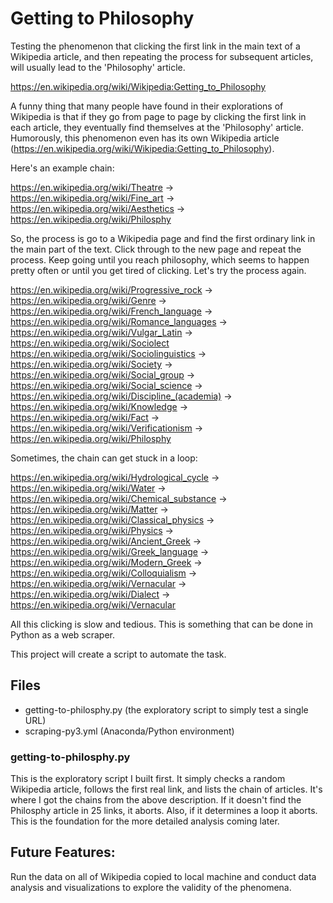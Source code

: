 # Getting to Philosophy
Testing the phenomenon that clicking the first link in the main text of a Wikipedia article, and then repeating the process for subsequent articles, will usually lead to the 'Philosophy' article.

https://en.wikipedia.org/wiki/Wikipedia:Getting_to_Philosophy

A funny thing that many people have found in their explorations of Wikipedia is that if they go from page to page by clicking the first link in each article, they eventually find themselves at the 'Philosophy' article. Humorously, this phenomenon even has its own Wikipedia article (https://en.wikipedia.org/wiki/Wikipedia:Getting_to_Philosophy).

Here's an example chain:

https://en.wikipedia.org/wiki/Theatre ->
https://en.wikipedia.org/wiki/Fine_art -> 
https://en.wikipedia.org/wiki/Aesthetics -> 
https://en.wikipedia.org/wiki/Philosphy

So, the process is go to a Wikipedia page and find the first ordinary link in the main part of the text. Click through to the new page and repeat the process. Keep going until you reach philosophy, which seems to happen pretty often or until you get tired of clicking. Let's try the process again.

https://en.wikipedia.org/wiki/Progressive_rock ->
https://en.wikipedia.org/wiki/Genre ->
https://en.wikipedia.org/wiki/French_language ->
https://en.wikipedia.org/wiki/Romance_languages ->
https://en.wikipedia.org/wiki/Vulgar_Latin ->
https://en.wikipedia.org/wiki/Sociolect
https://en.wikipedia.org/wiki/Sociolinguistics ->
https://en.wikipedia.org/wiki/Society ->
https://en.wikipedia.org/wiki/Social_group ->
https://en.wikipedia.org/wiki/Social_science ->
https://en.wikipedia.org/wiki/Discipline_(academia) ->
https://en.wikipedia.org/wiki/Knowledge ->
https://en.wikipedia.org/wiki/Fact ->
https://en.wikipedia.org/wiki/Verificationism ->
https://en.wikipedia.org/wiki/Philosphy

Sometimes, the chain can get stuck in a loop:

https://en.wikipedia.org/wiki/Hydrological_cycle ->
https://en.wikipedia.org/wiki/Water ->
https://en.wikipedia.org/wiki/Chemical_substance ->
https://en.wikipedia.org/wiki/Matter ->
https://en.wikipedia.org/wiki/Classical_physics ->
https://en.wikipedia.org/wiki/Physics ->
https://en.wikipedia.org/wiki/Ancient_Greek ->
https://en.wikipedia.org/wiki/Greek_language ->
https://en.wikipedia.org/wiki/Modern_Greek ->
https://en.wikipedia.org/wiki/Colloquialism ->
https://en.wikipedia.org/wiki/Vernacular ->
https://en.wikipedia.org/wiki/Dialect ->
https://en.wikipedia.org/wiki/Vernacular

All this clicking is slow and tedious. This is something that can be done in Python as a web scraper.

This project will create a script to automate the task.

## Files
* getting-to-philosphy.py (the exploratory script to simply test a single URL)
* scraping-py3.yml (Anaconda/Python environment)

### getting-to-philosphy.py
This is the exploratory script I built first. It simply checks a random Wikipedia article, follows the first real link, and lists the chain of articles. It's where I got the chains from the above description. If it doesn't find the Philosphy article in 25 links, it aborts. Also, if it determines a loop it aborts. This is the foundation for the more detailed analysis coming later.


## Future Features:
Run the data on all of Wikipedia copied to local machine and conduct data analysis and visualizations to explore the validity of the phenomena.

